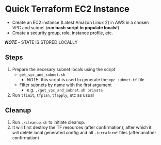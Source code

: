 # Quick Terraform EC2 Instance

- Create an EC2 instance (Latest Amazon Linux 2) in AWS in a chosen VPC and subnet (**run bash script to populate locals!**)
- Create a security group, role, instance profile, etc.

***NOTE*** - STATE IS STORED LOCALLY

##  Steps

1. Prepare the necesary subnet locals using the script
    - `get_vpc_and_subnet.sh`
      - *NOTE*: this script is used to generate the `vpc_subnet.tf` file
    - Filter subnets by name with the first argument
      - e.g. `./get_vpc_and_subnet.sh private`
2. Run `tfinit`, `tfplan`, `tfapply`, etc as usual 


## Cleanup

1. Run `./cleanup.sh` to initiate cleanup.
2. It will first destroy the TF resources (after confirmation), after which it will delete local generated config and all `.terraform*` files (after another confirmation)
